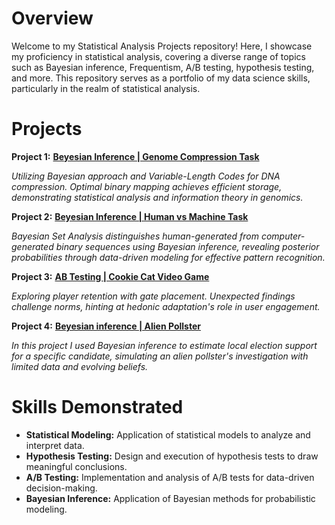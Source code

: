 # Overview

Welcome to my Statistical Analysis Projects repository! Here, I showcase my proficiency in statistical analysis, covering a diverse range of topics such as Bayesian inference, Frequentism, A/B testing, hypothesis testing, and more. This repository serves as a portfolio of my data science skills, particularly in the realm of statistical analysis.

# Projects
**Project 1:**  [**Beyesian Inference | Genome Compression Task**](https://github.com/mohammed-249/Statistical_Analysis_Projects/tree/main/Bayesian%20inference%20%7C%20Genome%20Compression%20Task)

*Utilizing Bayesian approach and Variable-Length Codes for DNA compression. Optimal binary mapping achieves efficient storage, demonstrating statistical analysis and information theory in genomics.*
  
**Project 2:**  [**Beyesian Inference | Human vs Machine Task**](https://github.com/mohammed-249/Statistical_Analysis_Projects/tree/main/Beyesian%20Inference%20%7C%20Human%20vs%20Machine%20Task)

*Bayesian Set Analysis distinguishes human-generated from computer-generated binary sequences using Bayesian inference, revealing posterior probabilities through data-driven modeling for effective pattern recognition.*

**Project 3:**  [**AB Testing | Cookie Cat Video Game**](https://github.com/mohammed-249/Statistical_Analysis_Projects/tree/main/AB%20Testing%20%7C%20Cookie%20Cat%20Video%20Game)

*Exploring player retention with gate placement. Unexpected findings challenge norms, hinting at hedonic adaptation's role in user engagement.*

**Project 4:**  [**Beyesian inference | Alien Pollster**](https://github.com/mohammed-249/Statistical_Analysis_Projects/tree/main/Beyesian%20inference%20%7C%20Alien%20Pollstar)

*In this project I used Bayesian inference to estimate local election support for a specific candidate, simulating an alien pollster's investigation with limited data and evolving beliefs.*

# Skills Demonstrated

- **Statistical Modeling:** Application of statistical models to analyze and interpret data.
- **Hypothesis Testing:** Design and execution of hypothesis tests to draw meaningful conclusions.
- **A/B Testing:** Implementation and analysis of A/B tests for data-driven decision-making.
- **Bayesian Inference:** Application of Bayesian methods for probabilistic modeling.

